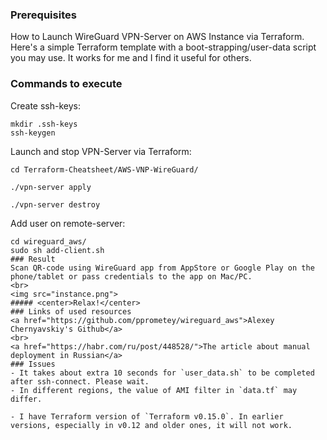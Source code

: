 ### Prerequisites
How to Launch WireGuard VPN-Server on AWS Instance via Terraform.
<br>
Here's a simple Terraform template with a boot-strapping/user-data script you may use.
It works for me and I find it useful for others.

### Commands to execute
Create ssh-keys:
```
mkdir .ssh-keys
ssh-keygen
```
Launch and stop VPN-Server via Terraform:
```
cd Terraform-Cheatsheet/AWS-VNP-WireGuard/

./vpn-server apply

./vpn-server destroy
```
Add user on remote-server:
```
cd wireguard_aws/
sudo sh add-client.sh
### Result
Scan QR-code using WireGuard app from AppStore or Google Play on the phone/tablet or pass credentials to the app on Mac/PC.
<br>
<img src="instance.png">
##### <center>Relax!</center>
### Links of used resources
<a href="https://github.com/pprometey/wireguard_aws">Alexey Chernyavskiy's Github</a>
<br>
<a href="https://habr.com/ru/post/448528/">The article about manual deployment in Russian</a>
### Issues
- It takes about extra 10 seconds for `user_data.sh` to be completed after ssh-connect. Please wait.
- In different regions, the value of AMI filter in `data.tf` may differ.

- I have Terraform version of `Terraform v0.15.0`. In earlier versions, especially in v0.12 and older ones, it will not work.
